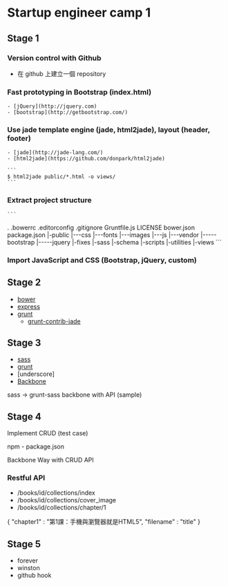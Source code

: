 # Startup engineer camp 1

## Stage 1 

### Version control with Github

- 在 github 上建立一個 repository

### Fast prototyping in Bootstrap (index.html)

	- [jQuery](http://jquery.com)
	- [bootstrap](http://getbootstrap.com/)

### Use jade template engine (jade, html2jade), layout (header, footer)

	- [jade](http://jade-lang.com/)
	- [html2jade](https://github.com/donpark/html2jade)

	```
	$ html2jade public/*.html -o views/
	```

### Extract project structure

	```
   .
	 .bowerrc
	 .editorconfig
	 .gitignore
	 Gruntfile.js
	 LICENSE
	 bower.json
	 package.json
   |-public
   |---css
   |---fonts
   |---images
   |---js
   |---vendor
   |-----bootstrap
   |-----jquery
   |-fixes
   |-sass
   |-schema
   |-scripts
   |-utilities
   |-views
	```

### Import JavaScript and CSS (Bootstrap, jQuery, custom)

## Stage 2 

- [bower](http://bower.io)
- [express](http://expressjs.com/)
- [grunt](http://gruntjs.com)
	- [grunt-contrib-jade](https://github.com/gruntjs/grunt-contrib-jade)

## Stage 3

- [sass](http://sass-lang.com/)
- [grunt](http://gruntjs.com)
- [underscore]
- [Backbone](http://backbonejs.org/)

sass -> grunt-sass
backbone with API (sample)

## Stage 4

Implement CRUD (test case)

npm - package.json

Backbone Way with CRUD API 

### Restful API

- /books/id/collections/index
- /books/id/collections/cover_image
- /books/id/collections/chapter/1

{
 		"chapter1" : "第1課：手機與瀏覽器就是HTML5",
 		"filename" : "title"
}


## Stage 5

- forever
- winston
- github hook



